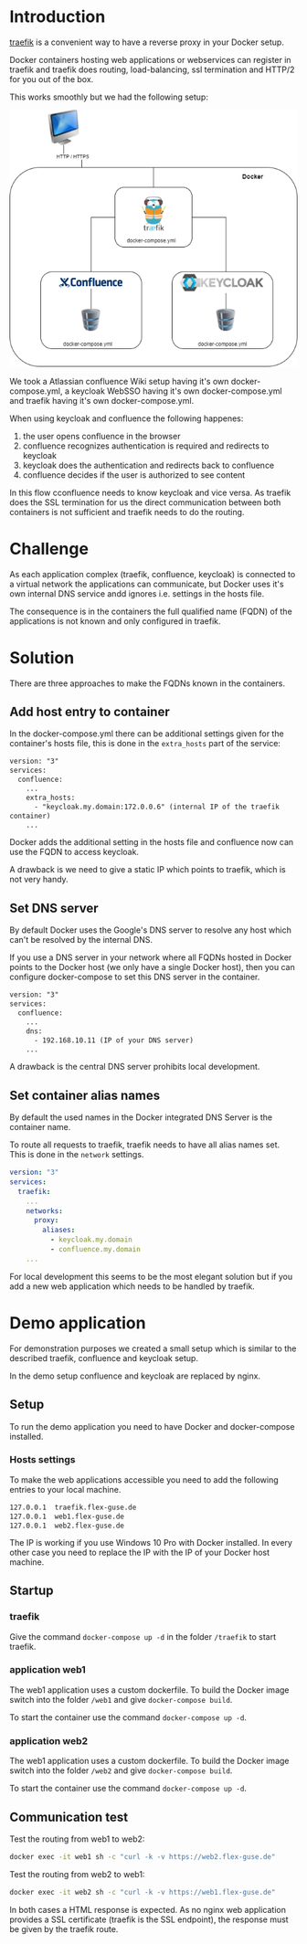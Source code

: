 # Introduction

[traefik](https://traefik.io/) is a convenient way to have a reverse proxy in your Docker setup.

Docker containers hosting web applications or webservices can register in traefik
and traefik does routing, load-balancing, ssl termination and HTTP/2 for you out
of the box.

This works smoothly but we had the following setup:

![treafik setup](documentation/images/traefik-container-intercommunication.png)

We took a Atlassian confluence Wiki setup having it's own docker-compose.yml, a
keycloak WebSSO having it's own docker-compose.yml and traefik having it's own 
docker-compose.yml.

When using keycloak and confluence the following happenes:
1. the user opens confluence in the browser
2. confluence recognizes authentication is required and redirects to keycloak
3. keycloak does the authentication and redirects back to confluence
4. confluence decides if the user is authorized to see content

In this flow cconfluence needs to know keycloak and vice versa. As traefik does the
SSL termination for us the direct communication between both containers is not sufficient
and traefik needs to do the routing.

# Challenge

As each application complex (traefik, confluence, keycloak) is connected to a virtual
network the applications can communicate, but Docker uses it's own internal DNS service
andd ignores i.e. settings in the hosts file.

The consequence is in the containers the full qualified name (FQDN) of the applications
is not known and only configured in traefik.

# Solution

There are three approaches to make the FQDNs known in the containers.

## Add host entry to container

In the docker-compose.yml there can be additional settings given for the container's 
hosts file, this is done in the `extra_hosts` part of the service:

```
version: "3"
services:
  confluence:
    ...
    extra_hosts:
      - "keycloak.my.domain:172.0.0.6" (internal IP of the traefik container)
    ...
```

Docker adds the additional setting in the hosts file and confluence now can use the
FQDN to access keycloak.

A drawback is we need to give a static IP which points to traefik, which is not very handy. 

## Set DNS server

By default Docker uses the Google's DNS server to resolve any host which can't be
resolved by the internal DNS.

If you use a DNS server in your network where all FQDNs hosted in Docker points to the 
Docker host (we only have a single Docker host), then you can configure docker-compose to
set this DNS server in the container.

```
version: "3"
services:
  confluence:
    ...
    dns:
      - 192.168.10.11 (IP of your DNS server)
    ...
```

A drawback is the central DNS server prohibits local development.

## Set container alias names

By default the used names in the Docker integrated DNS Server is the container name.

To route all requests to traefik, traefik needs to have all alias names set. This is
done in the `network` settings.

```yaml
version: "3"
services:
  traefik:
    ...
    networks:
      proxy:
        aliases:
          - keycloak.my.domain
          - confluence.my.domain
    ...
```

For local development this seems to be the most elegant solution but if you add a
new web application which needs to be handled by traefik. 

# Demo application

For demonstration purposes we created a small setup which is similar to the described
traefik, confluence and keycloak setup.

In the demo setup confluence and keycloak are replaced by nginx. 

## Setup

To run the demo application you need to have Docker and docker-compose installed.

### Hosts settings

To make the web applications accessible you need to add the following entries to
your local machine.

```
127.0.0.1  traefik.flex-guse.de
127.0.0.1  web1.flex-guse.de
127.0.0.1  web2.flex-guse.de
```

The IP is working if you use Windows 10 Pro with Docker installed. In every other case
you need to replace the IP with the IP of your Docker host machine.

## Startup

### traefik
Give the command `docker-compose up -d` in the folder `/traefik` to start traefik.

### application web1
The web1 application uses a custom dockerfile. To build the Docker image switch into the 
folder `/web1` and give `docker-compose build`.

To start the container use the command `docker-compose up -d`.

### application web2
The web1 application uses a custom dockerfile. To build the Docker image switch into the 
folder `/web2` and give `docker-compose build`.

To start the container use the command `docker-compose up -d`.

## Communication test

Test the routing from web1 to web2:
```bash
docker exec -it web1 sh -c "curl -k -v https://web2.flex-guse.de"
```

Test the routing from web2 to web1:
```bash
docker exec -it web2 sh -c "curl -k -v https://web1.flex-guse.de"
```

In both cases a HTML response is expected. As no nginx web application provides a
SSL certificate (traefik is the SSL endpoint), the response must be given by the
traefik route.